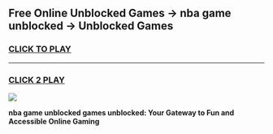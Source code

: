 
## Free Online Unblocked Games → nba game unblocked → Unblocked Games
<h3>
<a href="https://premium.freeplayer.one?title=nba_game_unblocked&ref=21F">CLICK TO PLAY</a></h3>
<hr>

<h3>
<a href="https://premium.freeplayer.one?title=nba_game_unblocked&ref=21F">CLICK 2 PLAY</a>
  
</h3>

<a href="https://premium.freeplayer.one?title=nba_game_unblocked&ref=21F/"><img src="https://clearcache.store/games.png"></a>


**nba game unblocked games unblocked: Your Gateway to Fun and Accessible Online Gaming**
